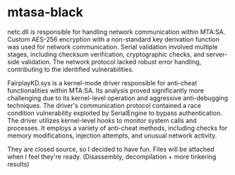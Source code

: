 # mtasa-black

netc.dll is responsible for handling network communication within MTA:SA.
Custom AES-256 encryption with a non-standard key derivation function was used for network communication.
Serial validation involved multiple stages, including checksum verification, cryptographic checks, and server-side validation.
The network protocol lacked robust error handling, contributing to the identified vulnerabilities.

FairplayKD.sys is a kernel-mode driver responsible for anti-cheat functionalities within MTA:SA. Its analysis proved significantly more challenging due to its kernel-level operation and aggressive anti-debugging techniques.
The driver's communication protocol contained a race condition vulnerability exploited by SerialEngine to bypass authentication. The driver utilizes kernel-level hooks to monitor system calls and processes.
It employs a variety of anti-cheat methods, including checks for memory modifications, injection attempts, and unusual network activity.

They are closed source, so I decided to have fun. Files will be attached when I feel they're ready. (Disassembly, decompilation + more tinkering results)
